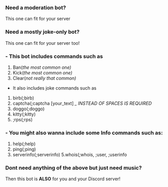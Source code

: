 

### Need a moderation bot? 
This one can fit for your server

### Need a mostly joke-only bot?
This one can fit for your server too!

### - This bot includes commands such as
1. Ban(*the most common one)*
2. Kick(*the most common one)*
3. Clear(*not really that common)*

- It also includes joke commands such as
1. birb(;birb)
2. captcha(;captcha [your_text] *_ INSTEAD OF SPACES IS REQUIRED*
3. doggo(;doggo)
4. kitty(;kitty)
5. ;rps(;rps)

### - You might also wanna include some Info commands such as:
1. help(;help)
2. ping(;ping)
3. serverinfo(;serverinfo)
5.whois(;whois, ;user, ;userinfo

### Dont need anything of the above but just need music?
Then this bot is **ALSO** for you and your Discord server!

